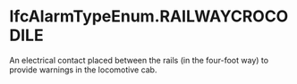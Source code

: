 IfcAlarmTypeEnum.RAILWAYCROCODILE
=================================
An electrical contact placed between the rails (in the four-foot way) to
provide warnings in the locomotive cab.


